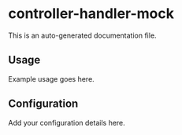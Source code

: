 # controller-handler-mock

This is an auto-generated documentation file.

## Usage

Example usage goes here.

## Configuration

Add your configuration details here.